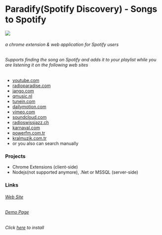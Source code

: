 # Paradify(Spotify Discovery) - Songs to Spotify

![](https://ci.appveyor.com/api/projects/status/29hx49caxvqb2b44?svg=true)

###### a chrome extension & web application for Spotify users
###### Supports finding the song on Spotify and adds it to your playlist while you are listening it on the following web sites

* [youtube.com](http://www.youtube.com)
* [radioparadise.com](http://www.radioparadise.com/)
* [jango.com](http://www.jango.com/)
* [qmusic.nl](http://qmusic.nl/)
* [tunein.com](http://www.tunein.com)
* [dailymotion.com](http://www.dailymotion.com)
* [vimeo.com](http://www.vimeo.com)
* [soundcloud.com](https://soundcloud.com)
* [radioswissjazz.ch](http://www.radioswissjazz.ch/en)
* [karnaval.com](http://www.karnaval.com)
* [powerfm.com.tr](http://www.powerfm.com.tr)
* [kralmuzik.com.tr](http://www.kralmuzik.com.tr)
* or you also can search manually

### Projects ###

* Chrome Extensions (client-side)
* Nodejs(not supported anymore), .Net or MSSQL (server-side)

### Links ###
###### [Web Site](https://www.spotifydiscovery.com/)
###### [Demo Page](https://www.spotifydiscovery.com/Search)
###### Click [here](https://chrome.google.com/webstore/detail/paradify/bocdilfmhiggklhdifohjfghbdncgele) to install
